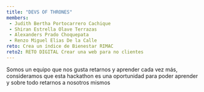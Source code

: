 ```yaml
---
title: "DEVS OF THRONES"
members:
 - Judith Bertha Portocarrero Cachique
 - Shiran Estrella Olave Terrazas
 - Alexanders Prado Choquepata
 - Renzo Miguel Elias De la Calle
reto: Crea un índice de Bienestar RIMAC
reto2: RETO DIGITAL Crear una web para no clientes
---
```


Somos un equipo que nos gusta retarnos y aprender cada vez más, consideramos que esta hackathon es una oportunidad para poder aprender y sobre todo retarnos a nosotros mismos 